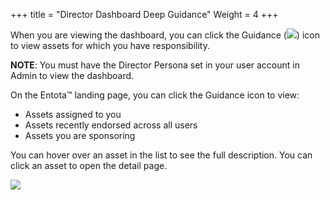 ﻿+++
title = "Director Dashboard Deep Guidance"
Weight = 4
+++


When you are viewing the dashboard, you can click the Guidance
(![](Resources/Images/Guidance%20Icon.png)) icon to view assets for
which you have responsibility.

**NOTE**: You must have the Director Persona set in your user account in
Admin to view the dashboard.

On the Entota™ landing page, you can click the Guidance icon to view:

-   Assets assigned to you
-   Assets recently endorsed across all users
-   Assets you are sponsoring

You can hover over an asset in the list to see the full description. You
can click an asset to open the detail page. 

![](Resources/Images/Deep%20Guidance%20Dashboard_1.png)
